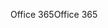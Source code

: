 <span data-ttu-id="f0fb8-101">Office 365</span><span class="sxs-lookup"><span data-stu-id="f0fb8-101">Office 365</span></span>